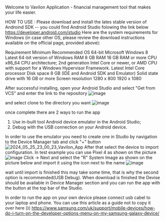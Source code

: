 Welcome to Vavilon Application - financial management tool that makes your life easier.

HOW TO USE : 
Please download and install the lates stable version of Androind SDK -- you could find Android Studio folowing the link below
https://developer.android.com/studio
Here are the system requirements for Windows (in case other OS, please review the download instructions available on the official page, provided above):

Requirement	Minimum	Recommended
OS	64-bit Microsoft Windows 8	Latest 64-bit version of Windows
RAM	8 GB RAM	16 GB RAM or more
CPU	x86_64 CPU architecture; 2nd generation Intel Core or newer, or AMD CPU with support for a Windows Hypervisor Framework.	Latest Intel Core processor
Disk space	8 GB (IDE and Android SDK and Emulator)	Solid state drive with 16 GB or more
Screen resolution	1280 x 800	1920 x 1080

After successful installing, open your Android Studio and select "Get from VCS" and enter the link to the repository
![image](https://github.com/zaitsev-serhei/Vavilon_app/assets/32288362/bb53c491-8371-4cfe-9b41-c31c2fa67659)

and select clone to the directory you want
![image](https://github.com/zaitsev-serhei/Vavilon_app/assets/32288362/e82989c6-9418-4cb4-ba2f-f1d80827d506)

once complete there are 2 ways to run the app
  1. Use in-built tool Android device emulator in the Android Studio;
  2. Debug with the USB connection on your Android device.

In order to use the emulator you need to create one in Studio by navigation to the Device Manager tab and click "+" button
![2024_05_25_23_00_23_Vavilon_App](https://github.com/zaitsev-serhei/Vavilon_app/assets/32288362/2b438c19-ce43-4391-988a-8c524ce297f4)
After that select the device to import configuration. In test example you can use Pixel 4 as shown on the picture
![image](https://github.com/zaitsev-serhei/Vavilon_app/assets/32288362/30e66979-5a60-4184-8246-7c0e4f0bd097)
Click -> Next and select the "R" System Image as shown on the picture below and import it using the icon next to the name
![image](https://github.com/zaitsev-serhei/Vavilon_app/assets/32288362/7ea9e808-6dd7-4277-a5f5-8e98c5c08fa4)

wait until import is finished this may take some time, that is why the second option is recommended(USB Debug). When download is finished the Devise should be available in Device Manager section and you can run the app with the button at the top bar of the Studio.

In order to run the app on your own device please connect usb cabel to your laptop and phone. You can use this article as a guide not to copy it over here )))
https://www.samsung.com/uk/support/mobile-devices/how-do-i-turn-on-the-developer-options-menu-on-my-samsung-galaxy-device/

